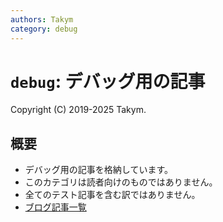 ```yaml
---
authors: Takym
category: debug
---
```

# `debug`: デバッグ用の記事
Copyright (C) 2019-2025 Takym.

## 概要
* デバッグ用の記事を格納しています。
* このカテゴリは読者向けのものではありません。
* 全てのテスト記事を含む訳ではありません。
* [ブログ記事一覧](./postlist.md)
